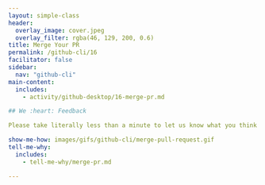 ```yaml
---
layout: simple-class
header:
  overlay_image: cover.jpeg
  overlay_filter: rgba(46, 129, 200, 0.6)
title: Merge Your PR
permalink: /github-cli/16
facilitator: false
sidebar:
  nav: "github-cli"
main-content:
  includes:
    - activity/github-desktop/16-merge-pr.md

## We :heart: Feedback

Please take literally less than a minute to let us know what you think of this on-demand training and sign up for updates when we release new classes. [Start Survey](http://www.surveygizmo.com/s3/3288550/cli)!

show-me-how: images/gifs/github-cli/merge-pull-request.gif
tell-me-why:
  includes:
    - tell-me-why/merge-pr.md

---
```

